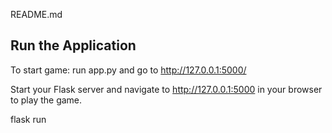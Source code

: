 README.md


## Run the Application

To start game: run app.py and go to http://127.0.0.1:5000/

Start your Flask server and navigate to http://127.0.0.1:5000 in your browser to play the game.

flask run
